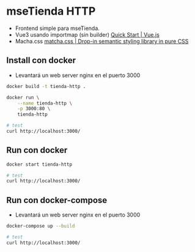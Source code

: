 # mseTienda HTTP

- Frontend simple para mseTienda.
- Vue3 usando importmap (sin builder) [Quick Start | Vue.js](https://vuejs.org/guide/quick-start.html#using-vue-from-cdn)
- Macha.css [matcha.css | Drop-in semantic styling library in pure CSS](https://matcha.mizu.sh/)


## Install con docker

- Levantará un web server nginx en el puerto 3000

```sh
docker build -t tienda-http .

docker run \
    --name tienda-http \
    -p 3000:80 \
    tienda-http

# test
curl http://localhost:3000/
```


## Run con docker

```sh
docker start tienda-http

# test
curl http://localhost:3000/
```

## Run con docker-compose

- Levantará un web server nginx en el puerto 3000

```sh
docker-compose up --build

# test
curl http://localhost:3000/
```
